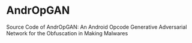 # AndrOpGAN
Source Code of AndrOpGAN: An Android Opcode Generative Adversarial Network for the Obfuscation in Making Malwares
